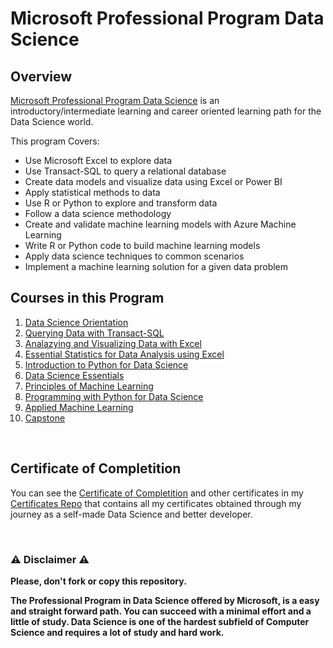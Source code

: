 # Microsoft Professional Program Data Science

## Overview
[Microsoft Professional Program Data Science](https://www.edx.org/microsoft-professional-program-data-science) is an introductory/intermediate learning and career oriented learning path for the Data Science world.  

This program Covers:

- Use Microsoft Excel to explore data
- Use Transact-SQL to query a relational database
- Create data models and visualize data using Excel or Power BI
- Apply statistical methods to data
- Use R or Python to explore and transform data
- Follow a data science methodology
- Create and validate machine learning models with Azure Machine Learning
- Write R or Python code to build machine learning models
- Apply data science techniques to common scenarios
- Implement a machine learning solution for a given data problem

## Courses in this Program

1) [Data Science Orientation](./01%20-%20PH125.1x%20-%20R%20Basics)
2) [Querying Data with Transact-SQL](./02%20-%20PH125.2x%20-%20Visualization)
3) [Analazying and Visualizing Data with Excel](./03%20-%20PH125.3x%20-%20Probability)
4) [Essential Statistics for Data Analysis using Excel](./04%20-%20PH125.4x%20-%20Inference%20and%20Modelling)
5) [Introduction to Python for Data Science](./05%20-%20PH125.5x%20-%20Productivity%20Tools)
6) [Data Science Essentials](./06%20-%20PH125.6x%20-%20Wrangling)
7) [Principles of Machine Learning](./07%20-%20PH125.7x%20-%20Linear%20Regression)
8) [Programming with Python for Data Science](./08%20-%20PH125.8x%20-%20Machine%20Learning)
9) [Applied Machine Learning](./08%20-%20PH125.8x%20-%20Machine%20Learning)
10) [Capstone](./09%20-%20PH125.9x%20-%20Capstone)

<br/>

## Certificate of Completition
You can see the [Certificate of Completition](https://github.com/AlessandroCorradini/Certificates/blob/master/Microsoft%20Professional%20Program%20Data%20Science%20Certificate.pdf) and other certificates in my [Certificates Repo](https://github.com/AlessandroCorradini/Certificates) that contains all my certificates obtained through my journey as a self-made Data Science and better developer.

<br/>

### ⚠️ Disclaimer ⚠️
**Please, don't fork or copy this repository.**

**The Professional Program in Data Science offered by Microsoft, is a easy and straight forward path. You can succeed with a minimal effort and a little of study. Data Science is one of the hardest subfield of Computer Science and requires a lot of study and hard work.**